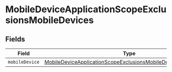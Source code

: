 # MobileDeviceApplicationScopeExclusionsMobileDevices


## Fields

| Field                                                                                                                                                     | Type                                                                                                                                                      | Required                                                                                                                                                  | Description                                                                                                                                               |
| --------------------------------------------------------------------------------------------------------------------------------------------------------- | --------------------------------------------------------------------------------------------------------------------------------------------------------- | --------------------------------------------------------------------------------------------------------------------------------------------------------- | --------------------------------------------------------------------------------------------------------------------------------------------------------- |
| `mobileDevice`                                                                                                                                            | [MobileDeviceApplicationScopeExclusionsMobileDevicesMobileDevice](../../models/shared/mobiledeviceapplicationscopeexclusionsmobiledevicesmobiledevice.md) | :heavy_minus_sign:                                                                                                                                        | N/A                                                                                                                                                       |